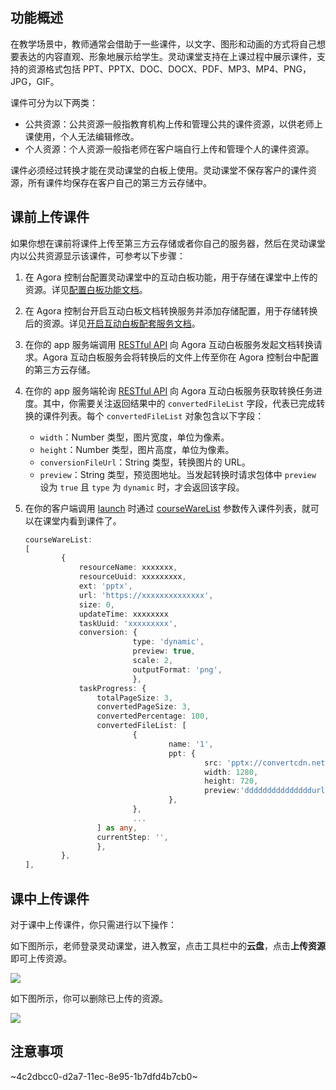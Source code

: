 ## 功能概述

在教学场景中，教师通常会借助于一些课件，以文字、图形和动画的方式将自己想要表达的内容直观、形象地展示给学生。灵动课堂支持在上课过程中展示课件，支持的资源格式包括 PPT、PPTX、DOC、DOCX、PDF、MP3、MP4、PNG，JPG，GIF。 

课件可分为以下两类：

- 公共资源：公共资源一般指教育机构上传和管理公共的课件资源，以供老师上课使用，个人无法编辑修改。
- 个人资源：个人资源一般指老师在客户端自行上传和管理个人的课件资源。

课件必须经过转换才能在灵动课堂的白板上使用。灵动课堂不保存客户的课件资源，所有课件均保存在客户自己的第三方云存储中。

## 课前上传课件

如果你想在课前将课件上传至第三方云存储或者你自己的服务器，然后在灵动课堂内以公共资源显示该课件，可参考以下步骤：

1. 在 Agora 控制台配置灵动课堂中的互动白板功能，用于存储在课堂中上传的资源。详见[配置白板功能文档](./agora_class_configure?platform=RESTful#%E9%85%8D%E7%BD%AE%E7%99%BD%E6%9D%BF%E5%8A%9F%E8%83%BD)。
2. 在 Agora 控制台开启互动白板文档转换服务并添加存储配置，用于存储转换后的资源。详见[开启互动白板配套服务文档](https://docs.agora.io/cn/whiteboard/file_conversion_overview?platform=Web#%E5%BC%80%E5%90%AF%E6%96%87%E6%A1%A3%E8%BD%AC%E6%8D%A2%E6%9C%8D%E5%8A%A1)。
3. 在你的 app 服务端调用 [RESTful API](/cn/whiteboard/whiteboard_file_conversion?platform=RESTful#发起文档转换（post）) 向 Agora 互动白板服务发起文档转换请求。Agora 互动白板服务会将转换后的文件上传至你在 Agora 控制台中配置的第三方云存储。
4. 在你的 app 服务端轮询 [RESTful API](/cn/whiteboard/whiteboard_file_conversion?platform=RESTful#查询转换任务的进度（get）) 向 Agora 互动白板服务获取转换任务进度。其中，你需要关注返回结果中的 `convertedFileList` 字段，代表已完成转换的课件列表。每个 `convertedFileList` 对象包含以下字段：
   - `width`：Number 类型，图片宽度，单位为像素。
   - `height`：Number 类型，图片高度，单位为像素。
   - `conversionFileUrl`：String 类型，转换图片的 URL。
   - `preview`：String 类型，预览图地址。当发起转换时请求包体中 `preview` 设为 `true` 且 `type` 为 `dynamic` 时，才会返回该字段。
5. 在你的客户端调用 [launch](/cn/agora-class/agora_class_api_ref_web?platform=Web#launch) 时通过 [courseWareList](/cn/agora-class/agora_class_api_ref_web?platform=Web#coursewarelist) 参数传入课件列表，就可以在课堂内看到课件了。

    ```typescript
    courseWareList:
    [
            {
                resourceName: xxxxxxx,
                resourceUuid: xxxxxxxxx,
                ext: 'pptx',
                url: 'https://xxxxxxxxxxxxxx',
                size: 0,
                updateTime: xxxxxxxx
                taskUuid: 'xxxxxxxxx',
                conversion: {
                            type: 'dynamic',
                            preview: true,
                            scale: 2,
                            outputFormat: 'png',
                            },
                taskProgress: {
                    totalPageSize: 3,
                    convertedPageSize: 3,
                    convertedPercentage: 100,
                    convertedFileList: [
                            {
                                    name: '1',
                                    ppt: {
                                            src: 'pptx://convertcdn.netless.link/dynamicConvert/3bxxxxxxx/1.slide',
                                            width: 1280,
                                            height: 720,
                                            preview:'dddddddddddddddurl'
                                    },
                            },
                            ...
                    ] as any,
                    currentStep: '',
                    },
            },
    ],
    ```

## 课中上传课件

对于课中上传课件，你只需进行以下操作：

如下图所示，老师登录灵动课堂，进入教室，点击工具栏中的**云盘**，点击**上传资源**即可上传资源。

![](https://web-cdn.agora.io/docs-files/1663238905768)

如下图所示，你可以删除已上传的资源。

![](https://web-cdn.agora.io/docs-files/1663238920126)


## 注意事项

~4c2dbcc0-d2a7-11ec-8e95-1b7dfd4b7cb0~